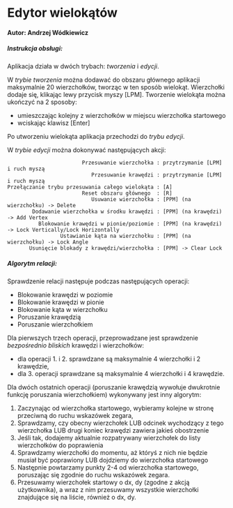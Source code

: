 # Edytor wielokątów

#### Autor: Andrzej Wódkiewicz

##### Instrukcja obsługi:
Aplikacja działa w dwóch trybach: *tworzenia* i *edycji*.

W *trybie tworzenia* można dodawać do obszaru głównego aplikacji maksymalnie 20 wierzchołków, tworząc w ten sposób wielokąt.
Wierzchołki dodaje się, klikając lewy przycisk myszy [LPM].
Tworzenie wielokąta można ukończyć na 2 sposoby:
- umieszczając kolejny z wierzchołków w miejscu wierzchołka startowego
- wciskając klawisz [Enter]

Po utworzeniu wielokąta aplikacja przechodzi do *trybu edycji*.

W *trybie edycji* można dokonywać następujących akcji:
```
                        Przesuwanie wierzchołka : przytrzymanie [LPM] i ruch myszą
                           Przesuwanie krawędzi : przytrzymanie [LPM] i ruch myszą
Przełączanie trybu przesuwania całego wielokąta : [A]
                        Reset obszaru głównego  : [R]
                           Usuwanie wierzchołka : [PPM] (na wierzchołku) -> Delete
        Dodawanie wierzchołka w środku krawędzi : [PPM] (na krawędzi) -> Add Vertex
          Blokowanie krawędzi w pionie/poziomie : [PPM] (na krawędzi) -> Lock Vertically/Lock Horizontally
                 Ustawianie kąta na wierzchołku : [PPM] (na wierzchołku) -> Lock Angle
       Usunięcie blokady z krawędzi/wierzchołka : [PPM] -> Clear Lock
```

##### Algorytm relacji:
Sprawdzenie relacji następuje podczas następujących operacji:
- Blokowanie krawędzi w poziomie
- Blokowanie krawędzi w pionie
- Blokowanie kąta w wierzchołku
- Poruszanie krawędzią
- Poruszanie wierzchołkiem

Dla pierwszych trzech operacji, przeprowadzane jest sprawdzenie *bezpośrednio bliskich* krawędzi i wierzchołków:
- dla operacji 1. i 2. sprawdzane są maksymalnie 4 wierzchołki i 2 krawędzie,
- dla 3. operacji sprawdzane są maksymalnie 4 wierzchołki i 4 krawędzie.

Dla dwóch ostatnich operacji (poruszanie krawędzią wywołuje dwukrotnie funkcję poruszania wierzchołkiem) wykonywany jest inny algorytm:

1. Zaczynając od wierzchołka startowego, wybieramy kolejne w stronę przeciwną do ruchu wskazówek zegara,
2. Sprawdzamy, czy obecny wierzchołek LUB odcinek wychodzący z tego wierzchołka LUB drugi koniec krawędzi zawiera jakieś obostrzenie
3. Jeśli tak, dodajemy aktualnie rozpatrywany wierzchołek do listy wierzchołków do poprawienia
4. Sprawdzamy wierzchołki do momentu, aż któryś z nich nie będzie musiał być poprawiony LUB dojdziemy do wierzchołka startowego
5. Następnie powtarzamy punkty 2-4 od wierzchołka startowego, poruszając się zgodnie do ruchu wskazówek zegara.
6. Przesuwamy wierzchołek startowy o dx, dy (zgodne z akcją użytkownika), a wraz z nim przesuwamy wszystkie wierzchołki znajdujące się na liście, również o dx, dy.
 